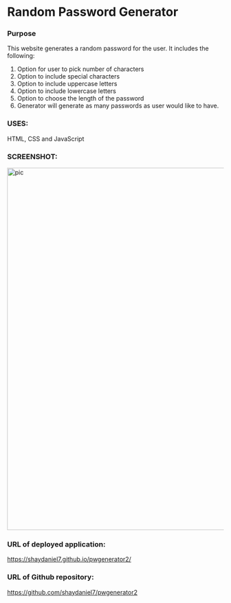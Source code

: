 # Random Password Generator

### Purpose

This website generates a random password for the user. It includes the following:

1. Option for user to pick number of characters
2. Option to include special characters 
3. Option to include uppercase letters
4. Option to include lowercase letters
5. Option to choose the length of the password
6. Generator will generate as many passwords as user would like to have.


### USES: 
HTML, CSS and JavaScript

### SCREENSHOT:

<img width="841" alt="pic" src="https://user-images.githubusercontent.com/67557233/90947238-1eb0a680-e3e9-11ea-8368-430f40384d78.png">

### URL of deployed application: 
https://shaydaniel7.github.io/pwgenerator2/

### URL of Github repository: 
https://github.com/shaydaniel7/pwgenerator2
